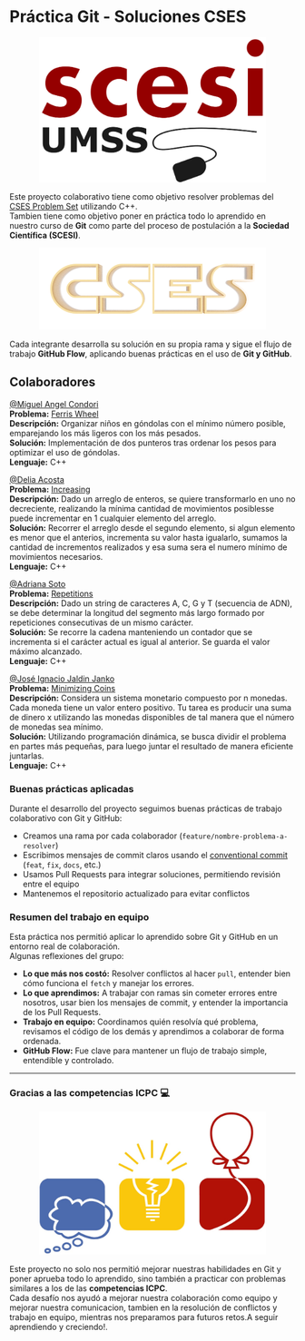 # Práctica Git - Soluciones CSES


<p align="center">
   <img src="Imagenes/scesi.png" alt="logo de la scesi" width="400"/>
</p>

Este proyecto colaborativo tiene como objetivo resolver problemas del [CSES Problem Set](https://cses.fi/problemset/) utilizando C++.  
Tambien tiene como objetivo poner en práctica todo lo aprendido en nuestro curso de **Git** como parte del proceso de postulación a la **Sociedad Científica (SCESI)**.


<p align="center">
   <img src="Imagenes/cses.webp" alt="logo del set de problemas cses" width="400"/>
</p>

Cada integrante desarrolla su solución en su propia rama y sigue el flujo de trabajo **GitHub Flow**, aplicando buenas prácticas en el uso de **Git y GitHub**.

## Colaboradores
[@Miguel Angel Condori](https://github.com/Chambeador)  
**Problema:** [Ferris Wheel](https://cses.fi/problemset/task/1090)  
**Descripción:** Organizar niños en góndolas con el mínimo número posible, emparejando los más ligeros con los más pesados.  
**Solución:** Implementación de dos punteros tras ordenar los pesos para optimizar el uso de góndolas.  
**Lenguaje:** C++  

[@Delia Acosta](https://github.com/Del-Mai)  
**Problema:** [Increasing](https://cses.fi/problemset/task/1094)   
**Descripción:** Dado un arreglo de enteros, se quiere transformarlo en uno no decreciente, realizando la mínima cantidad de movimientos posiblesse puede incrementar en 1 cualquier elemento del arreglo.    
**Solución:** Recorrer el arreglo desde el segundo elemento, si algun elemento es menor que el anterios, incrementa su valor hasta igualarlo, sumamos la cantidad de incrementos realizados y esa suma sera el numero mínimo de movimientos necesarios.   
**Lenguaje:** C++

[@Adriana Soto](https://github.com/r4ccy)  
**Problema:** [Repetitions](https://cses.fi/problemset/task/1069)  
**Descripción:** Dado un string de caracteres A, C, G y T (secuencia de ADN), se debe determinar la longitud del segmento más largo formado por repeticiones consecutivas de un mismo carácter.  
**Solución:** Se recorre la cadena manteniendo un contador que se incrementa si el carácter actual es igual al anterior. Se guarda el valor máximo alcanzado.  
**Lenguaje:** C++

[@José Ignacio Jaldin Janko](https://github.com/TheArrick)    
**Problema:** [Minimizing Coins](https://cses.fi/problemset/task/1634)   
**Descripción:** Considera un sistema monetario compuesto por n monedas. Cada moneda tiene un valor entero positivo. Tu tarea es producir una suma de dinero x utilizando las monedas disponibles de tal manera que el número de monedas sea mínimo.    
**Solución:** Utilizando programación dinámica, se busca dividir el problema en partes más pequeñas, para luego juntar el resultado de manera eficiente juntarlas.   
**Lenguaje:** C++

### Buenas prácticas aplicadas

Durante el desarrollo del proyecto seguimos buenas prácticas de trabajo colaborativo con Git y GitHub:

- Creamos una rama por cada colaborador (`feature/nombre-problema-a-resolver`)
- Escribimos mensajes de commit claros usando el [conventional commit](https://www.conventionalcommits.org/en/v1.0.0/) (`feat`, `fix`, `docs`, etc.)
- Usamos Pull Requests para integrar soluciones, permitiendo revisión entre el equipo
- Mantenemos el repositorio actualizado para evitar conflictos


### Resumen del trabajo en equipo

Esta práctica nos permitió aplicar lo aprendido sobre Git y GitHub en un entorno real de colaboración.  
Algunas reflexiones del grupo:

- **Lo que más nos costó:** Resolver conflictos al hacer `pull`, entender bien cómo funciona el `fetch` y manejar los errores.
- **Lo que aprendimos:** A trabajar con ramas sin cometer errores entre nosotros, usar bien los mensajes de commit, y entender la importancia de los Pull Requests.
- **Trabajo en equipo:** Coordinamos quién resolvía qué problema, revisamos el código de los demás y aprendimos a colaborar de forma ordenada.
- **GitHub Flow:** Fue clave para mantener un flujo de trabajo simple, entendible y controlado.

---

### Gracias a las competencias ICPC 💻


<p align="center">
   <img src="Imagenes/icpc.jpg" alt="logo del icpc" width="400"/>
</p>

Este proyecto no solo nos permitió mejorar nuestras habilidades en Git y poner aprueba todo lo aprendido, sino también a practicar con problemas similares a los de las **competencias ICPC**.  
Cada desafío nos ayudó a mejorar nuestra colaboración como equipo y mejorar nuestra comunicacion, tambien en la resolución de conflictos y trabajo en equipo, mientras nos preparamos para futuros retos.A seguir aprendiendo y creciendo!. 


